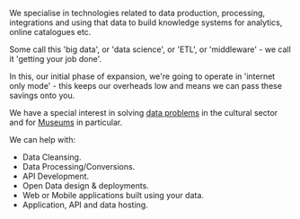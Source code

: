 We specialise in technologies related to data production, processing, integrations and using that data to build knowledge systems for analytics, online catalogues etc.

Some call this 'big data', or 'data science', or 'ETL', or 'middleware' -  we call it 'getting your job done'.

In this, our initial phase of expansion, we're going to operate in 'internet only mode' - this keeps our overheads low and means we can pass these savings onto you.

We have a special interest in solving [data problems](/blog/2015-07-23/) in the cultural sector and for [Museums](/museums/) in particular.

We can help with:

* Data Cleansing.
* Data Processing/Conversions.
* API Development.
* Open Data design & deployments.
* Web or Mobile applications built using your data.
* Application, API and data hosting.
